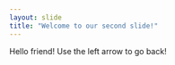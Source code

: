 ```yaml
---
layout: slide
title: "Welcome to our second slide!"
---
```

Hello friend!
Use the left arrow to go back!
